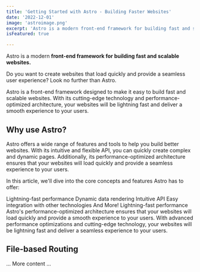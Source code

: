 ```yaml
---
title: 'Getting Started with Astro - Building Faster Websites'
date: '2022-12-01'
image: 'astroimage.png'
excerpt: 'Astro is a modern front-end framework for building fast and scalable websites. Discover the power of Astro today.'
isFeatured: true

---
```



Astro is a modern **front-end framework for building fast and scalable websites.**

Do you want to create websites that load quickly and provide a seamless user experience? Look no further than Astro.

Astro is a front-end framework designed to make it easy to build fast and scalable websites. With its cutting-edge technology and performance-optimized architecture, your websites will be lightning fast and deliver a smooth experience to your users.

## Why use Astro?
Astro offers a wide range of features and tools to help you build better websites. With its intuitive and flexible API, you can quickly create complex and dynamic pages. Additionally, its performance-optimized architecture ensures that your websites will load quickly and provide a seamless experience to your users.

In this article, we'll dive into the core concepts and features Astro has to offer:

Lightning-fast performance
Dynamic data rendering
Intuitive API
Easy integration with other technologies
And More!
Lightning-fast performance
Astro's performance-optimized architecture ensures that your websites will load quickly and provide a smooth experience to your users. With advanced performance optimizations and cutting-edge technology, your websites will be lightning fast and deliver a seamless experience to your users.

## File-based Routing

<!-- ![Create routes via your file + folder structure](/images/posts/astro/astroimage.png) -->

... More content ...
